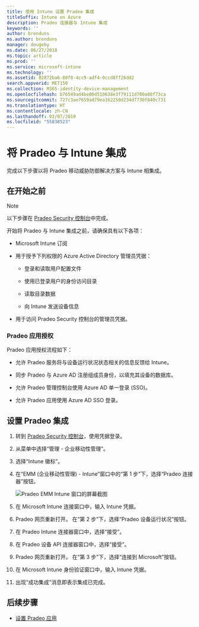 ```yaml
---
title: 使用 Intune 设置 Pradeo 集成
titleSuffix: Intune on Azure
description: Pradeo 连接器与 Intune 集成
keywords: ''
author: brenduns
ms.author: brenduns
manager: dougeby
ms.date: 06/27/2018
ms.topic: article
ms.prod: ''
ms.service: microsoft-intune
ms.technology: ''
ms.assetid: 82872ba6-80f8-4cc9-adf4-0ccd8ff26dd2
search.appverid: MET150
ms.collection: M365-identity-device-management
ms.openlocfilehash: b76549ad4be80d510638e3f79111d700a80f73ca
ms.sourcegitcommit: 727c3ae7659ad79ea162250d234d7730f840c731
ms.translationtype: HT
ms.contentlocale: zh-CN
ms.lasthandoff: 02/07/2019
ms.locfileid: "55838523"
---
```

# <a name="integrate-pradeo-with-intune"></a>将 Pradeo 与 Intune 集成

完成以下步骤以将 Pradeo 移动威胁防御解决方案与 Intune 相集成。

## <a name="before-you-begin"></a>在开始之前

> [!NOTE]
> 以下步骤在 [Pradeo Security 控制台](https://www.apps-security.com)中完成。

开始将 Pradeo 与 Intune 集成之前，请确保具有以下各项：

-   Microsoft Intune 订阅

-   用于授予下列权限的 Azure Active Directory 管理员凭据：

    -   登录和读取用户配置文件

    -   使用已登录用户的身份访问目录

    -   读取目录数据

    -   向 Intune 发送设备信息

-   用于访问 Pradeo Security 控制台的管理员凭据。

### <a name="pradeo-app-authorization"></a>Pradeo 应用授权

Pradeo 应用授权流程如下：

-   允许 Pradeo 服务将与设备运行状况状态相关的信息反馈给 Intune。

-   同步 Pradeo 与 Azure AD 注册组成员身份，以填充其设备的数据库。

-   允许 Pradeo 管理控制台使用 Azure AD 单一登录 (SSO)。

-   允许 Pradeo 应用使用 Azure AD SSO 登录。

## <a name="to-set-up-pradeo-integration"></a>设置 Pradeo 集成

1.  转到 [Pradeo Security 控制台](https://www.apps-security.com)，使用凭据登录。

2.  从菜单中选择“管理 - 企业移动性管理”。

3.  选择“Intune 徽标”。

4.  在“EMM (企业移动性管理) - Intune”窗口中的“第 1 步”下，选择“Pradeo 连接器”按钮。 

    ![Pradeo EMM Intune 窗口的屏幕截图](./media/pradeo_setup.png)

5. 在 Microsoft Intune 连接窗口中，输入 Intune 凭据。

5.  Pradeo 网页重新打开。 在“第 2 步”下，选择“Pradeo 设备运行状况”按钮。

7. 在 Pradeo Intune 连接器窗口中，选择“接受”。 

8. 在 Pradeo 设备 API 连接器窗口中，选择“接受”。

9. Pradeo 网页重新打开。 在“第 3 步”下，选择“连接到 Microsoft”按钮。 

10. 在 Microsoft Intune 身份验证窗口中，输入 Intune 凭据。

11. 出现“成功集成”消息即表示集成已完成。

## <a name="next-steps"></a>后续步骤

-   [设置 Pradeo 应用](mtd-apps-ios-app-configuration-policy-add-assign.md)
